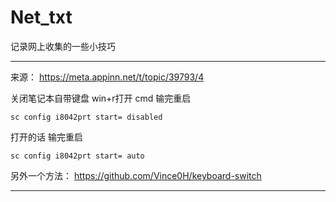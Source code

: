 # Net_txt
记录网上收集的一些小技巧

---

来源： https://meta.appinn.net/t/topic/39793/4

关闭笔记本自带键盘
win+r打开 cmd 输完重启

`sc config i8042prt start= disabled`

打开的话 输完重启

`sc config i8042prt start= auto`


另外一个方法：
https://github.com/Vince0H/keyboard-switch

---